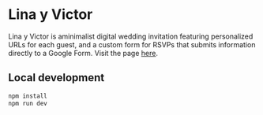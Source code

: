 # Lina y Victor
Lina y Victor is aminimalist digital wedding invitation featuring personalized URLs for each guest, and a custom form for RSVPs that submits information directly to a Google Form. Visit the page [here](https://lina-y-victor.vercel.app/john-doe).

## Local development
```sh
npm install
npm run dev
```

